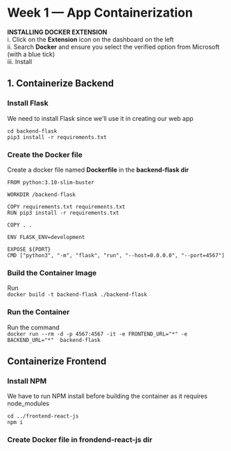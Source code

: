 # Week 1 — App Containerization

**INSTALLING DOCKER EXTENSION**  
i. Click on the **Extension** icon on the dashboard on the left   
ii. Search **Docker** and ensure you select the verified option from Microsoft (with a blue tick)  
iii. Install  

## 1. Containerize Backend 

### Install Flask
We need to install Flask since we'll use it in creating our web app  
```
cd backend-flask
pip3 install -r requirements.txt
```

### Create the Docker file
Create a docker file named **Dockerfile** in the **backend-flask dir**  

```docker
FROM python:3.10-slim-buster

WORKDIR /backend-flask

COPY requirements.txt requirements.txt
RUN pip3 install -r requirements.txt

COPY . .

ENV FLASK_ENV=development

EXPOSE ${PORT}
CMD ["python3", "-m", "flask", "run", "--host=0.0.0.0", "--port=4567"]
```

### Build the Container Image
Run  
``docker build -t backend-flask ./backend-flask``  

### Run the Container
Run the command  
``docker run --rm -d -p 4567:4567 -it -e FRONTEND_URL="*" -e BACKEND_URL="*"  backend-flask``  

## Containerize Frontend

### Install NPM
We have to run NPM install before building the container as it requires node_modules  
```
cd ../frontend-react-js
npm i
```
### Create Docker file in **frondend-react-js dir**  
```
